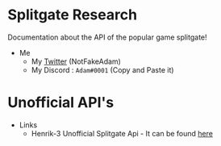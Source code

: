 # Splitgate Research
Documentation about the API of the popular game splitgate!

- Me
  - My [Twitter](https://twitter.com/notfakeadam) (NotFakeAdam)
  - My Discord : `Adаm#0001` (Copy and Paste it)

# Unofficial API's
- Links
  - Henrik-3 Unofficial Splitgate Api - It can be found [here](https://github.com/Henrik-3/unofficial-splitgate-api)

